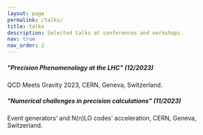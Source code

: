 ```yaml
---
layout: page
permalink: /talks/
title: talks
description: Selected talks at conferences and workshops.
nav: true
nav_order: 2
---
```


##### **"Precision Phenomenology at the LHC"** *(12/2023)* &nbsp; <a href='https://cds.cern.ch/record/2883975'><i class="fa-solid fa-video"></i></a>
QCD Meets Gravity 2023, CERN, Geneva, Switzerland. 

##### **"Numerical challenges in precision calculations"** *(11/2023)* &nbsp; <a href='https://indico.cern.ch/event/1312061/contributions/5651962/attachments/2751852/4796637/AlexanderYoheiHuss.mp4'><i class="fa-solid fa-video"></i></a> &nbsp; <a href='https://github.com/aykhuss/Lectures-MariaLaach-SMPrec/blob/main/org/toy-nlo/README.pdf'><i class="fa-solid fa-code-branch"></i></a>
Event generators’ and N(n)LO codes’ acceleration, CERN, Geneva, Switzerland. 

